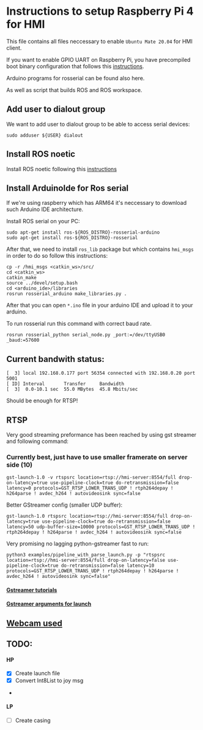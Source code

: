# Instructions to setup Raspberry Pi 4 for HMI

This file contains all files neccessary to enable `Ubuntu Mate 20.04` 
for HMI client. 

If you want to enable GPIO UART on Raspberry Pi, you have precompiled 
boot binary configuration that follows this [instructions](https://fzoric8.github.io/2022/01/21/how-to-enable-UART-on-rPi-4-Ubuntu-20.04.html). 

Arduino programs for rosserial can be found also here. 

As well as script that builds ROS and ROS workspace. 

## Add user to dialout group 

We want to add user to dialout group to be able to access serial devices: 
```
sudo adduser ${USER} dialout
```

## Install ROS noetic 

Install ROS noetic following this [instructions](http://wiki.ros.org/noetic/Installation/Ubuntu)

## Install ArduinoIde for Ros serial

If we're using raspberry which has ARM64 it's neccessary to download such Arduino IDE architecture. 

Install ROS serial on your PC: 
```
sudo apt-get install ros-${ROS_DISTRO}-rosserial-arduino
sudo apt-get install ros-${ROS_DISTRO}-rosserial
```

After that, we need to install `ros_lib` package but which contains `hmi_msgs` in order to do so
follow this instructions: 
```
cp -r /hmi_msgs <catkin_ws>/src/
cd <catkin_ws> 
catkin_make 
source ../devel/setup.bash 
cd <arduino_ide>/libraries 
rosrun rosserial_arduino make_libraries.py .
```

After that you can open `*.ino` file in your arduino IDE and upload it to your arduino. 

To run rosserial run this command with correct baud rate. 
```
rosrun rosserial_python serial_node.py _port:=/dev/ttyUSB0 _baud:=57600
```

## Current bandwith status: 

```
[  3] local 192.168.0.177 port 56354 connected with 192.168.0.20 port 5001
[ ID] Interval       Transfer     Bandwidth
[  3]  0.0-10.1 sec  55.0 MBytes  45.8 Mbits/sec
```

Should be enough for RTSP!

## RTSP 

Very good streaming preformance has been reached by using gst streamer and following command: 

### Currently best, just have to use smaller framerate on server side (10)
```
gst-launch-1.0 -v rtspsrc location=rtsp://hmi-server:8554/full drop-on-latency=true use-pipeline-clock=true do-retransmission=false latency=0 protocols=GST_RTSP_LOWER_TRANS_UDP ! rtph264depay ! h264parse ! avdec_h264 ! autovideosink sync=false
```

Better GStreamer config (smaller UDP buffer): 
```
gst-launch-1.0 rtspsrc location=rtsp://hmi-server:8554/full drop-on-latency=true use-pipeline-clock=true do-retransmission=false latency=50 udp-buffer-size=10000 protocols=GST_RTSP_LOWER_TRANS_UDP ! rtph264depay ! h264parse ! avdec_h264 ! autovideosink sync=false
```


Very promising no lagging python-gstreamer fast to run: 
```
python3 examples/pipeline_with_parse_launch.py -p "rtspsrc location=rtsp://hmi-server:8554/full drop-on-latency=false use-pipeline-clock=true do-retransmission=false latency=10 protocols=GST_RTSP_LOWER_TRANS_UDP ! rtph264depay ! h264parse ! avdec_h264 ! autovideosink sync=false"
```



#### [Gstreamer tutorials](https://gstreamer.freedesktop.org/documentation/tutorials/basic/hello-world.html?gi-language=c#) 

#### [Gstreamer arguments for launch](https://gstreamer.freedesktop.org/data/doc/gstreamer/head/gst-plugins-good/html/gst-plugins-good-plugins-rtpjitterbuffer.html)

## [Webcam used](https://www.logitech.com/en-roeu/products/webcams/c270-hd-webcam.960-001063.html) 

## TODO: 


#### HP
- [x] Create launch file
- [x] Convert Int8List to joy msg
- 
#### LP
- [ ] Create casing 
